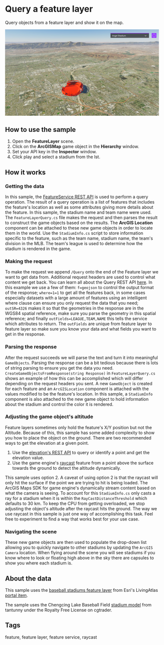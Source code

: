 # Query a feature layer

Query objects from a feature layer and show it on the map.

![Feature layer](FeatureLayer.png)

## How to use the sample

1. Open the **FeatureLayer** scene.
2. Click on the **ArcGISMap** game object in the **Hierarchy** window.
3. Set your API key in the **Inspector** window.
4. Click play and select a stadium from the lst.

## How it works

### Getting the data

In this sample, the [FeatureService REST API](https://developers.arcgis.com/rest/services-reference/enterprise/layer-feature-service-.htm) is used to perform a query operation. The result of a query operation is a list of features that includes the feature's location as well as some attributes giving more details about the feature. In this sample, the stadium name and team name were used.
The `FeatureLayerQuery.cs` file makes the request and then parses the result to construct the game objects based on the results. The **ArcGIS Location** component can be attached to these new game objects in order to locate them in the world. Use the `StadiumInfo.cs` script to store information specific to the feature, such as the team name, stadium name, the team's division in the MLB. The team's league is used to determine how the stadium is rendered in the game.

### Making the request

To make the request we append `/Query` onto the end of the Feature layer we want to get data from. Additional request headers are used to control what content we get back. You can learn all about the Query REST API [here](https://developers.arcgis.com/rest/services-reference/enterprise/query-feature-service-layer-.htm). In this example we use a few of them: `f=geojson` to control the output format of the response; `where=1=1` to get all the features back, in some cases especially datasets with a large amount of features using an intelligent where clause can ensure you only request the data that you need; `outSR=4326` makes it so that the geometries in the response are in the WGS84 spatial reference, make sure you parse the geometry in this spatial reference; and finally `outFields=LEAGUE,TEAM,NAME` this tells the service which attributes to return. The `outFields` are unique from feature layer to feature layer so make sure you know your data and what fields you want to get in the response.

### Parsing the response

After the request succeeds we will parse the text and turn it into meaningful `GameObjects`. Parsing the response can be a bit tedious because there is lots of string parsing to ensure you get the data you need. `CreateGameObjectsFromResponse(string Response)` in `FeatureLayerQuery.cs` shows an example of how this can be accomplished which will differ depending on the request headers you sent. A new `GameObject` is created for each feature and an `ArcGISLocation` component is attached with the values modified to be the feature's location. In this sample, a `StadiumInfo` component is also attached to the new game object to hold information about the stadium and control the color it is rendered.

### Adjusting the game object's altitude

Feature layers sometimes only hold the feature's X/Y position but not the Altitude. Because of this, this sample has some added complexity to show you how to place the object on the ground. There are two recommended ways to get the elevation at a given point.

1. Use the [elevation's REST API](https://developers.arcgis.com/rest/services-reference/enterprise/image-service.htm) to query or identify a point and get the elevation value.
2. Use the game engine's [raycast](https://docs.unity3d.com/ScriptReference/Physics.Raycast.html) feature from a point above the surface towards the ground to detect the altitude dynamically.

This sample uses option 2. A caveat of using option 2 is that the raycast will only hit the surface if the point we are trying to hit is being loaded. The ArcGIS Maps SDK for game engine's dynamically stream content based on what the camera is seeing. To account for this `StadiumInfo.cs` only casts a ray for a stadium when it is within the `RayCastDistanceThreshold` which defaults to 30 km. To keep the CPU from getting overloaded, we stop adjusting the object's altitude after the raycast hits the ground. The way we use raycast in this sample is just one way of accomplishing this task. Feel free to experiment to find a way that works best for your use case.

### Navigating the scene

These new game objects are then used to populate the drop-down list allowing you to quickly navigate to other stadiums by updating the `ArcGIS Camera` location. When flying around the scene you will see stadiums if you know where to look or floating high above in the sky there are capsules to show you where each stadium is.

## About the data

This sample uses the [baseball stadiums feature layer](https://services.arcgis.com/P3ePLMYs2RVChkJx/ArcGIS/rest/services/Major_League_Baseball_Stadiums/FeatureServer/0) from Esri's LivingAtlas [portal item](https://www.arcgis.com/home/item.html?id=f60004d3037e42ad93cb03b9590cafec).

The sample uses the Chengcing Lake Baseball Field [stadium model](https://www.cgtrader.com/free-3d-models/exterior/stadium/chengcing-lake-baseball-field-kaohsiung-taiwan) from tantunny under the Royalty Free License on cgtrader.

## Tags

feature, feature layer, feature service, raycast
